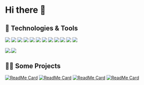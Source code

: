 # Hi there 👋

## 🔧 Technologies & Tools
![](https://img.shields.io/badge/OS-Windows-141321?style=flat&logo=windows&logoColor=white&labelColor=fe428e)
![](https://img.shields.io/badge/OS-Mac%20OS-141321?style=flat&logo=apple&logoColor=white&labelColor=fe428e)
![](https://img.shields.io/badge/Editor-VSCode-141321?style=flat&logo=visual-studio-code&logoColor=white&labelColor=fe428e)
![](https://img.shields.io/badge/Code-Python-141321?style=flat&logo=python&logoColor=white&labelColor=fe428e)
![](https://img.shields.io/badge/Code-JavaScript-141321?style=flat&logo=javascript&logoColor=white&labelColor=fe428e)
![](https://img.shields.io/badge/Code-TypeScript-141321?style=flat&logo=typescript&logoColor=white&labelColor=fe428e)
![](https://img.shields.io/badge/Code-Make-141321?style=flat&logo=cmake&logoColor=white&labelColor=fe428e)
![](https://img.shields.io/badge/Code-React-141321?style=flat&logo=react&logoColor=white&labelColor=fe428e)
![](https://img.shields.io/badge/Shell-zsh-141321?style=flat&logo=gnu-bash&logoColor=white&labelColor=fe428e)
![](https://img.shields.io/badge/Tools-PostgreSQL-141321?style=flat&logo=postgresql&logoColor=white&labelColor=fe428e)
![](https://img.shields.io/badge/Tools-Docker-141321?style=flat&logo=docker&logoColor=white&labelColor=fe428e)
![](https://img.shields.io/badge/Cloud-Linode-141321?style=flat&logo=linode&logoColor=white&labelColor=fe428e)

<a href="https://github.com/brendon1555">
  <img align="center" src="https://github-readme-stats.vercel.app/api?username=brendon1555&show_icons=true&theme=radical&hide=issues" />
</a>
<a href="https://github.com/anuraghazra/convoychat">
  <img align="center" src="https://github-readme-stats.vercel.app/api/top-langs/?username=brendon1555&theme=radical&layout=compact" />
</a>

## 👨‍💻 Some Projects
[![ReadMe Card](https://github-readme-stats.vercel.app/api/pin/?username=anomaly&repo=github-secrets-cli&theme=radical)](https://github.com/anomaly/github-secrets-cli)
[![ReadMe Card](https://github-readme-stats.vercel.app/api/pin/?username=brendon1555&repo=setup-linode-cli&theme=radical)](https://github.com/brendon1555/setup-linode-cli)
[![ReadMe Card](https://github-readme-stats.vercel.app/api/pin/?username=brendon1555&repo=react-analogue-clock&theme=radical)](https://github.com/brendon1555/react-analogue-clock)
[![ReadMe Card](https://github-readme-stats.vercel.app/api/pin/?username=brendon1555&repo=extra-prop-types&theme=radical)](https://github.com/brendon1555/extra-prop-types)

<!--
**brendon1555/brendon1555** is a ✨ _special_ ✨ repository because its `README.md` (this file) appears on your GitHub profile.

Here are some ideas to get you started:

- 🔭 I’m currently working on ...
- 🌱 I’m currently learning ...
- 👯 I’m looking to collaborate on ...
- 🤔 I’m looking for help with ...
- 💬 Ask me about ...
- 📫 How to reach me: ...
- 😄 Pronouns: ...
- ⚡ Fun fact: ...
-->

